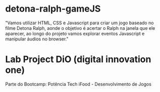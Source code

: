 # detona-ralph-gameJS
"Vamos utilizar HTML, CSS e Javascript para criar um jogo baseado no filme Detona Ralph, aonde o objetivo é acertar o Ralph na janela que ele aparecer, ao longo do projeto vamos explorar eventos Javascript e manipular áudios no browser." 

# Lab Project DiO (digital innovation one)
Parte do Bootcamp: Potência Tech iFood - Desenvolvimento de Jogos

